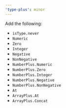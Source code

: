 ```yaml
---
'type-plus': minor
---
```


Add the following:

- `isType.never`
- `Numeric`
- `Zero`
- `Integer`
- `Negative`
- `NonNegative`
- `NumberPlus.Numeric`
- `NumberPlus.Zero`
- `NumberPlus.Integer`
- `NumberPlus.Negative`
- `NumberPlus.NonNegative`
- `At`
- `ArrayPlus.At`
- `ArrayPlus.Concat`
